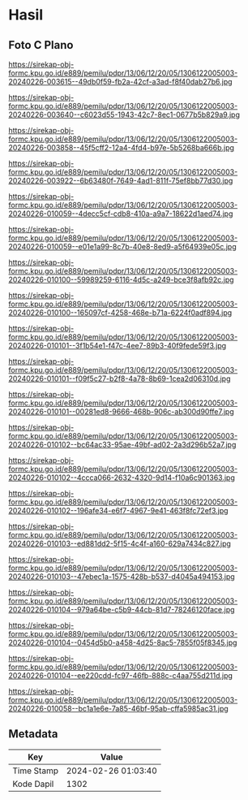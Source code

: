 # Hasil

## Foto C Plano

https://sirekap-obj-formc.kpu.go.id/e889/pemilu/pdpr/13/06/12/20/05/1306122005003-20240226-003615--49db0f59-fb2a-42cf-a3ad-f8f40dab27b6.jpg

https://sirekap-obj-formc.kpu.go.id/e889/pemilu/pdpr/13/06/12/20/05/1306122005003-20240226-003640--c6023d55-1943-42c7-8ec1-0677b5b829a9.jpg

https://sirekap-obj-formc.kpu.go.id/e889/pemilu/pdpr/13/06/12/20/05/1306122005003-20240226-003858--45f5cff2-12a4-4fd4-b97e-5b5268ba666b.jpg

https://sirekap-obj-formc.kpu.go.id/e889/pemilu/pdpr/13/06/12/20/05/1306122005003-20240226-003922--6b63480f-7649-4ad1-811f-75ef8bb77d30.jpg

https://sirekap-obj-formc.kpu.go.id/e889/pemilu/pdpr/13/06/12/20/05/1306122005003-20240226-010059--4decc5cf-cdb8-410a-a9a7-18622d1aed74.jpg

https://sirekap-obj-formc.kpu.go.id/e889/pemilu/pdpr/13/06/12/20/05/1306122005003-20240226-010059--e01e1a99-8c7b-40e8-8ed9-a5f64939e05c.jpg

https://sirekap-obj-formc.kpu.go.id/e889/pemilu/pdpr/13/06/12/20/05/1306122005003-20240226-010100--59989259-6116-4d5c-a249-bce3f8afb92c.jpg

https://sirekap-obj-formc.kpu.go.id/e889/pemilu/pdpr/13/06/12/20/05/1306122005003-20240226-010100--165097cf-4258-468e-b71a-6224f0adf894.jpg

https://sirekap-obj-formc.kpu.go.id/e889/pemilu/pdpr/13/06/12/20/05/1306122005003-20240226-010101--3f1b54e1-f47c-4ee7-89b3-40f9fede59f3.jpg

https://sirekap-obj-formc.kpu.go.id/e889/pemilu/pdpr/13/06/12/20/05/1306122005003-20240226-010101--f09f5c27-b2f8-4a78-8b69-1cea2d06310d.jpg

https://sirekap-obj-formc.kpu.go.id/e889/pemilu/pdpr/13/06/12/20/05/1306122005003-20240226-010101--00281ed8-9666-468b-906c-ab300d90ffe7.jpg

https://sirekap-obj-formc.kpu.go.id/e889/pemilu/pdpr/13/06/12/20/05/1306122005003-20240226-010102--bc64ac33-95ae-49bf-ad02-2a3d296b52a7.jpg

https://sirekap-obj-formc.kpu.go.id/e889/pemilu/pdpr/13/06/12/20/05/1306122005003-20240226-010102--4ccca066-2632-4320-9d14-f10a6c901363.jpg

https://sirekap-obj-formc.kpu.go.id/e889/pemilu/pdpr/13/06/12/20/05/1306122005003-20240226-010102--196afe34-e6f7-4967-9e41-463f8fc72ef3.jpg

https://sirekap-obj-formc.kpu.go.id/e889/pemilu/pdpr/13/06/12/20/05/1306122005003-20240226-010103--ed881dd2-5f15-4c4f-a160-629a7434c827.jpg

https://sirekap-obj-formc.kpu.go.id/e889/pemilu/pdpr/13/06/12/20/05/1306122005003-20240226-010103--47ebec1a-1575-428b-b537-d4045a494153.jpg

https://sirekap-obj-formc.kpu.go.id/e889/pemilu/pdpr/13/06/12/20/05/1306122005003-20240226-010104--979a64be-c5b9-44cb-81d7-78246120face.jpg

https://sirekap-obj-formc.kpu.go.id/e889/pemilu/pdpr/13/06/12/20/05/1306122005003-20240226-010104--0454d5b0-a458-4d25-8ac5-7855f05f8345.jpg

https://sirekap-obj-formc.kpu.go.id/e889/pemilu/pdpr/13/06/12/20/05/1306122005003-20240226-010104--ee220cdd-fc97-46fb-888c-c4aa755d211d.jpg

https://sirekap-obj-formc.kpu.go.id/e889/pemilu/pdpr/13/06/12/20/05/1306122005003-20240226-010058--bc1a1e6e-7a85-46bf-95ab-cffa5985ac31.jpg


## Metadata

| Key        | Value               |
| ---------- | ------------------- |
| Time Stamp | 2024-02-26 01:03:40 |
| Kode Dapil | 1302                |




